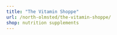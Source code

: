 ```yaml
---
title: "The Vitamin Shoppe"
url: /north-olmsted/the-vitamin-shoppe/
shop: nutrition supplements
---
```


